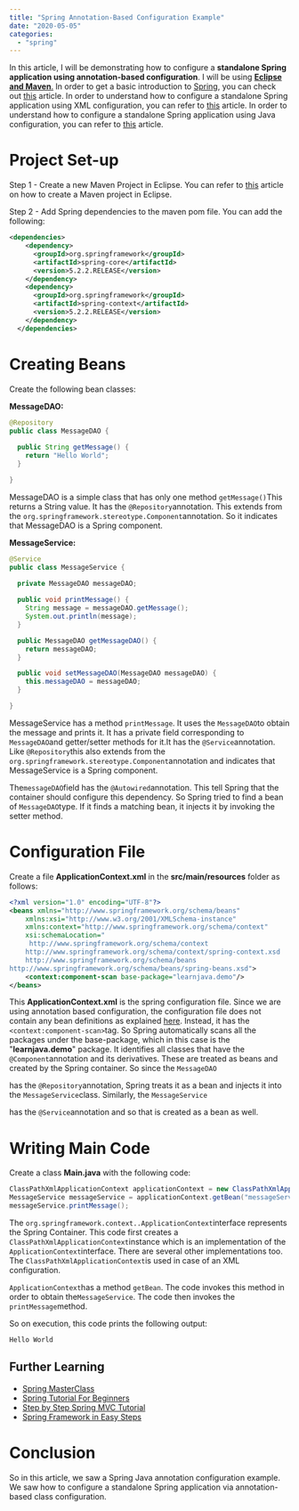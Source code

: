 ```yaml
---
title: "Spring Annotation-Based Configuration Example"
date: "2020-05-05"
categories: 
  - "spring"
---
```


In this article, I will be demonstrating how to configure a **standalone Spring application using annotation-based configuration**. I will be using [**Eclipse and Maven**.](https://reshmabidikar.github.io/2019/06/how-to-create-a-maven-web-project-in-eclipse.html) In order to get a basic introduction to [Spring](https://click.linksynergy.com/deeplink?id=MnzIZAZNE5Y&mid=39197&murl=https%3A%2F%2Fwww.udemy.com%2Fcourse%2Fspringframeworkineasysteps%2F), you can check out [this](spring-framework-what-and-why.md) article. In order to understand how to configure a standalone Spring application using XML configuration, you can refer to [this](https://learnjava.co.in/spring-xml-configuration-example/) article. In order to understand how to configure a standalone Spring application using Java configuration, you can refer to [this](https://learnjava.co.in/spring-java-configuration-example/) article.

# Project Set-up

Step 1 - Create a new Maven Project in Eclipse. You can refer to [this](https://learnjava.co.in/how-to-create-a-maven-project-in-eclipse/) article on how to create a Maven project in Eclipse.

Step 2 - Add Spring dependencies to the maven pom file. You can add the following:

```xml
<dependencies>
    <dependency>
      <groupId>org.springframework</groupId>
      <artifactId>spring-core</artifactId>
      <version>5.2.2.RELEASE</version>
    </dependency>
    <dependency>
      <groupId>org.springframework</groupId>
      <artifactId>spring-context</artifactId>
      <version>5.2.2.RELEASE</version>
    </dependency>
  </dependencies>
```

# Creating Beans

Create the following bean classes:

**MessageDAO:**

```java
@Repository
public class MessageDAO {
  
  public String getMessage() {
    return "Hello World";
  }

}
```

MessageDAO is a simple class that has only one method `getMessage()`This returns a String value. It has the `@Repository`annotation. This extends from the `org.springframework.stereotype.Component`annotation. So it indicates that MessageDAO is a Spring component.

**MessageService:**

```java
@Service
public class MessageService {
  
  private MessageDAO messageDAO;

  public void printMessage() {
    String message = messageDAO.getMessage();
    System.out.println(message);
  }

  public MessageDAO getMessageDAO() {
    return messageDAO;
  }

  public void setMessageDAO(MessageDAO messageDAO) {
    this.messageDAO = messageDAO;
  }

}
```

MessageService has a method `printMessage`. It uses the `MessageDAO`to obtain the message and prints it. It has a private field corresponding to `MessageDAO`and getter/setter methods for it.It has the `@Service`annotation. Like `@Repository`this also extends from the `org.springframework.stereotype.Component`annotation and indicates that MessageService is a Spring component.

The`messageDAO`field has the `@Autowired`annotation. This tell Spring that the container should configure this dependency. So Spring tried to find a bean of `MessageDAO`type. If it finds a matching bean, it injects it by invoking the setter method.

# Configuration File

Create a file **ApplicationContext.xml** in the **src/main/resources** folder as follows:

```xml
<?xml version="1.0" encoding="UTF-8"?>
<beans xmlns="http://www.springframework.org/schema/beans"
	xmlns:xsi="http://www.w3.org/2001/XMLSchema-instance"
	xmlns:context="http://www.springframework.org/schema/context"
	xsi:schemaLocation="
	 http://www.springframework.org/schema/context
    http://www.springframework.org/schema/context/spring-context.xsd
	http://www.springframework.org/schema/beans
http://www.springframework.org/schema/beans/spring-beans.xsd">
	<context:component-scan base-package="learnjava.demo"/>
</beans>
```

This **ApplicationContext.xml** is the spring configuration file. Since we are using annotation based configuration, the configuration file does not contain any bean definitions as explained [here](https://learnjava.co.in/spring-xml-configuration-example/). Instead, it has the `<context:component-scan>`tag. So Spring automatically scans all the packages under the base-package, which in this case is the "**learnjava.demo**" package. It identifies all classes that have the `@Component`annotation and its derivatives. These are treated as beans and created by the Spring container. So since the `MessageDAO`

has the `@Repository`annotation, Spring treats it as a bean and injects it into the `MessageService`class. Similarly, the `MessageService`

has the `@Service`annotation and so that is created as a bean as well.

# Writing Main Code

Create a class **Main.java** with the following code:

```java
ClassPathXmlApplicationContext applicationContext = new ClassPathXmlApplicationContext("ApplicationContext.xml");
MessageService messageService = applicationContext.getBean("messageService", MessageService.class);
messageService.printMessage();

```

The `org.springframework.context..ApplicationContext`interface represents the Spring Container. This code first creates a `ClassPathXmlApplicationContext`instance which is an implementation of the `ApplicationContext`interface. There are several other implementations too. The `ClassPathXmlApplicationContext`is used in case of an XML configuration.

`ApplicationContext`has a method `getBean`. The code invokes this method in order to obtain the`MessageService`. The code then invokes the `printMessage`method.

So on execution, this code prints the following output:

```
Hello World
```

## Further Learning

* [Spring MasterClass](https://click.linksynergy.com/deeplink?id=MnzIZAZNE5Y&mid=39197&murl=https%3A%2F%2Fwww.udemy.com%2Fcourse%2Fjava-spring-framework-masterclass%2F) 
* [Spring Tutorial For Beginners](https://click.linksynergy.com/deeplink?id=MnzIZAZNE5Y&mid=39197&murl=https%3A%2F%2Fwww.udemy.com%2Fcourse%2Fspring-tutorial-for-beginners%2F) 
* [Step by Step Spring MVC Tutorial](https://click.linksynergy.com/deeplink?id=MnzIZAZNE5Y&mid=39197&murl=https%3A%2F%2Fwww.udemy.com%2Fcourse%2Fspring-mvc-tutorial-for-beginners-step-by-step%2F) 
* [Spring Framework in Easy Steps](https://click.linksynergy.com/deeplink?id=MnzIZAZNE5Y&mid=39197&murl=https%3A%2F%2Fwww.udemy.com%2Fcourse%2Fspringframeworkineasysteps%2F)

# Conclusion

So in this article, we saw a Spring Java annotation configuration example. We saw how to configure a standalone Spring application via annotation-based class configuration.
